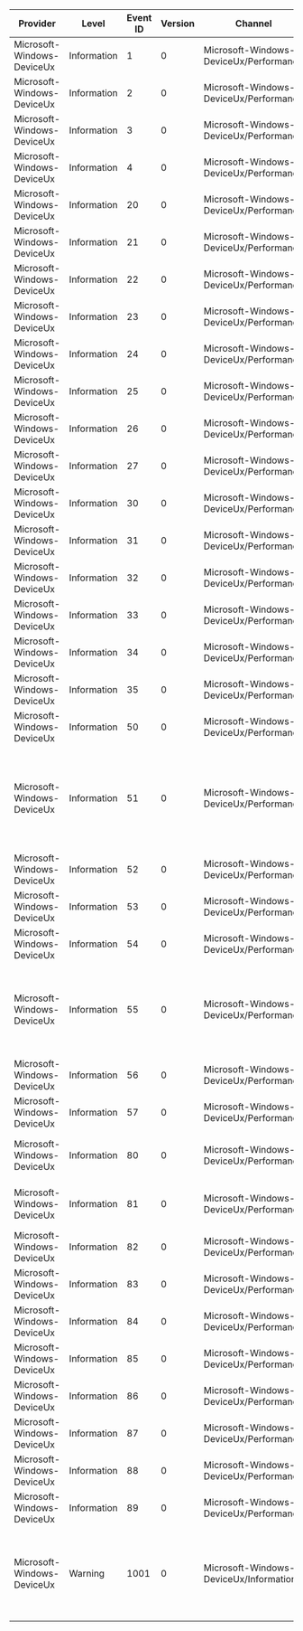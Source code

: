 Provider                    |  Level        |  Event ID  |  Version  |  Channel                                   |  Task                                                    |  Opcode  |  Keyword               |  Message
----------------------------|---------------|------------|-----------|--------------------------------------------|----------------------------------------------------------|----------|------------------------|-------------------------------------------------------------------------------------------------
Microsoft-Windows-DeviceUx  |  Information  |  1         |  0        |  Microsoft-Windows-DeviceUx/Performance    |  DeviceUx_DeviceCenter_StorageHandler_Initialize         |  Start   |  DeviceUX              |
Microsoft-Windows-DeviceUx  |  Information  |  2         |  0        |  Microsoft-Windows-DeviceUx/Performance    |  DeviceUx_DeviceCenter_StorageHandler_Initialize         |  Stop    |  DeviceUX              |
Microsoft-Windows-DeviceUx  |  Information  |  3         |  0        |  Microsoft-Windows-DeviceUx/Performance    |  DeviceUx_DeviceCenter_StorageHandler_CollectShellItems  |  Start   |  DeviceUX              |
Microsoft-Windows-DeviceUx  |  Information  |  4         |  0        |  Microsoft-Windows-DeviceUx/Performance    |  DeviceUx_DeviceCenter_StorageHandler_CollectShellItems  |  Stop    |  DeviceUX              |
Microsoft-Windows-DeviceUx  |  Information  |  20        |  0        |  Microsoft-Windows-DeviceUx/Performance    |  BWContextHandler_PopulateProperties                     |  Start   |  DeviceUX              |
Microsoft-Windows-DeviceUx  |  Information  |  21        |  0        |  Microsoft-Windows-DeviceUx/Performance    |  BWContextHandler_PopulateProperties                     |  Stop    |  DeviceUX              |
Microsoft-Windows-DeviceUx  |  Information  |  22        |  0        |  Microsoft-Windows-DeviceUx/Performance    |  BWContextHandler_RequeryFI                              |  Start   |  DeviceUX              |
Microsoft-Windows-DeviceUx  |  Information  |  23        |  0        |  Microsoft-Windows-DeviceUx/Performance    |  BWContextHandler_RequeryFI                              |  Stop    |  DeviceUX              |
Microsoft-Windows-DeviceUx  |  Information  |  24        |  0        |  Microsoft-Windows-DeviceUx/Performance    |  BWContextHandler_RemovePairingStandard                  |  Start   |  DeviceUX              |
Microsoft-Windows-DeviceUx  |  Information  |  25        |  0        |  Microsoft-Windows-DeviceUx/Performance    |  BWContextHandler_RemovePairingStandard                  |  Stop    |  DeviceUX              |
Microsoft-Windows-DeviceUx  |  Information  |  26        |  0        |  Microsoft-Windows-DeviceUx/Performance    |  BWContextHandler_RemovePairingElevated                  |  Start   |  DeviceUX              |
Microsoft-Windows-DeviceUx  |  Information  |  27        |  0        |  Microsoft-Windows-DeviceUx/Performance    |  BWContextHandler_RemovePairingElevated                  |  Stop    |  DeviceUX              |
Microsoft-Windows-DeviceUx  |  Information  |  30        |  0        |  Microsoft-Windows-DeviceUx/Performance    |  DevicePairing_Wizard                                    |  Start   |  DeviceUX-Performance  |
Microsoft-Windows-DeviceUx  |  Information  |  31        |  0        |  Microsoft-Windows-DeviceUx/Performance    |  DevicePairing_Wizard                                    |  Stop    |  DeviceUX-Performance  |
Microsoft-Windows-DeviceUx  |  Information  |  32        |  0        |  Microsoft-Windows-DeviceUx/Performance    |  DevicePairing_FirstDeviceDiscovery                      |  Start   |  DeviceUX-Performance  |
Microsoft-Windows-DeviceUx  |  Information  |  33        |  0        |  Microsoft-Windows-DeviceUx/Performance    |  DevicePairing_FirstDeviceDiscovery                      |  Stop    |  DeviceUX-Performance  |
Microsoft-Windows-DeviceUx  |  Information  |  34        |  0        |  Microsoft-Windows-DeviceUx/Performance    |  DevicePairing_DeviceDiscovery                           |  Start   |  DeviceUX-Performance  |
Microsoft-Windows-DeviceUx  |  Information  |  35        |  0        |  Microsoft-Windows-DeviceUx/Performance    |  DevicePairing_DeviceDiscovery                           |  Stop    |  DeviceUX-Performance  |
Microsoft-Windows-DeviceUx  |  Information  |  50        |  0        |  Microsoft-Windows-DeviceUx/Performance    |  DevicePairing_PairDevice                                |  Start   |                        |
Microsoft-Windows-DeviceUx  |  Information  |  51        |  0        |  Microsoft-Windows-DeviceUx/Performance    |  DevicePairing_PairDevice                                |  Stop    |                        |  Add a device Wizard Device pairing finished. Transport is {String1}; result error is {Integer2}
Microsoft-Windows-DeviceUx  |  Information  |  52        |  0        |  Microsoft-Windows-DeviceUx/Performance    |  DevicePairing_CeremonyDiscover                          |  Start   |                        |
Microsoft-Windows-DeviceUx  |  Information  |  53        |  0        |  Microsoft-Windows-DeviceUx/Performance    |  DevicePairing_CeremonyDiscover                          |  Stop    |                        |
Microsoft-Windows-DeviceUx  |  Information  |  54        |  0        |  Microsoft-Windows-DeviceUx/Performance    |  DevicePairing_PostPairing                               |  Start   |  DeviceUX              |
Microsoft-Windows-DeviceUx  |  Information  |  55        |  0        |  Microsoft-Windows-DeviceUx/Performance    |  DevicePairing_PostPairing                               |  Stop    |  DeviceUX              |  Add a device Wizard Post pairing finished. Transport is {String1}; result error is {Integer2}
Microsoft-Windows-DeviceUx  |  Information  |  56        |  0        |  Microsoft-Windows-DeviceUx/Performance    |  DevicePairing_RemovePairing                             |  Start   |                        |
Microsoft-Windows-DeviceUx  |  Information  |  57        |  0        |  Microsoft-Windows-DeviceUx/Performance    |  DevicePairing_RemovePairing                             |  Stop    |                        |
Microsoft-Windows-DeviceUx  |  Information  |  80        |  0        |  Microsoft-Windows-DeviceUx/Performance    |  DeviceCenter_FDQuery                                    |  Start   |                        |  FD query for display objects started
Microsoft-Windows-DeviceUx  |  Information  |  81        |  0        |  Microsoft-Windows-DeviceUx/Performance    |  DeviceCenter_FDQuery                                    |  Stop    |                        |  FD query for display objects finished
Microsoft-Windows-DeviceUx  |  Information  |  82        |  0        |  Microsoft-Windows-DeviceUx/Performance    |  DeviceCenter_EndQuery                                   |  Start   |                        |  Cleanup of FD queries started
Microsoft-Windows-DeviceUx  |  Information  |  83        |  0        |  Microsoft-Windows-DeviceUx/Performance    |  DeviceCenter_EndQuery                                   |  Stop    |                        |  Cleanup of FD queries finished
Microsoft-Windows-DeviceUx  |  Information  |  84        |  0        |  Microsoft-Windows-DeviceUx/Performance    |  DeviceEnumeration                                       |  Start   |  DeviceUX-Performance  |
Microsoft-Windows-DeviceUx  |  Information  |  85        |  0        |  Microsoft-Windows-DeviceUx/Performance    |  DeviceEnumeration                                       |  Stop    |  DeviceUX-Performance  |
Microsoft-Windows-DeviceUx  |  Information  |  86        |  0        |  Microsoft-Windows-DeviceUx/Performance    |  RemoveDevice                                            |  Start   |  DeviceUX-Performance  |
Microsoft-Windows-DeviceUx  |  Information  |  87        |  0        |  Microsoft-Windows-DeviceUx/Performance    |  RemoveDevice                                            |  Stop    |  DeviceUX-Performance  |
Microsoft-Windows-DeviceUx  |  Information  |  88        |  0        |  Microsoft-Windows-DeviceUx/Performance    |  RemoveDevice                                            |  Start   |  DeviceUX-Performance  |
Microsoft-Windows-DeviceUx  |  Information  |  89        |  0        |  Microsoft-Windows-DeviceUx/Performance    |  RemoveDevice                                            |  Stop    |  DeviceUX-Performance  |
Microsoft-Windows-DeviceUx  |  Warning      |  1001      |  0        |  Microsoft-Windows-DeviceUx/Informational  |  BWContextHandler_UninstallError                         |          |  DeviceUX              |  The uninstallation of this device failed with error code (HRESULT): {ErrorCode}